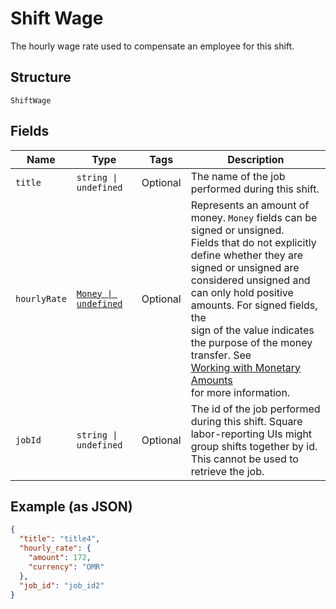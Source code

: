 
# Shift Wage

The hourly wage rate used to compensate an employee for this shift.

## Structure

`ShiftWage`

## Fields

| Name | Type | Tags | Description |
|  --- | --- | --- | --- |
| `title` | `string \| undefined` | Optional | The name of the job performed during this shift. |
| `hourlyRate` | [`Money \| undefined`](../../doc/models/money.md) | Optional | Represents an amount of money. `Money` fields can be signed or unsigned.<br>Fields that do not explicitly define whether they are signed or unsigned are<br>considered unsigned and can only hold positive amounts. For signed fields, the<br>sign of the value indicates the purpose of the money transfer. See<br>[Working with Monetary Amounts](https://developer.squareup.com/docs/build-basics/working-with-monetary-amounts)<br>for more information. |
| `jobId` | `string \| undefined` | Optional | The id of the job performed during this shift. Square<br>labor-reporting UIs might group shifts together by id. This cannot be used to retrieve the job. |

## Example (as JSON)

```json
{
  "title": "title4",
  "hourly_rate": {
    "amount": 172,
    "currency": "OMR"
  },
  "job_id": "job_id2"
}
```

